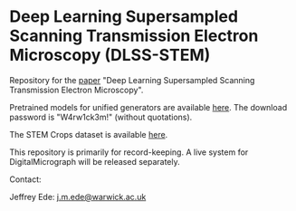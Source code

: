 # Deep Learning Supersampled Scanning Transmission Electron Microscopy (DLSS-STEM)

Repository for the [paper](arxiv.org/abs/1910.10467) "Deep Learning Supersampled Scanning Transmission Electron Microscopy".

Pretrained models for unified generators are available [here](https://mycloud-test.warwick.ac.uk/s/rbgCbZdXWqzSLCf). The download password is "W4rw1ck3m!" (without quotations). 

The STEM Crops dataset is available [here](https://warwick.ac.uk/fac/sci/physics/research/condensedmatt/microscopy/research/machinelearning/).

This repository is primarily for record-keeping. A live system for DigitalMicrograph will be released separately. 

Contact:

Jeffrey Ede: j.m.ede@warwick.ac.uk
